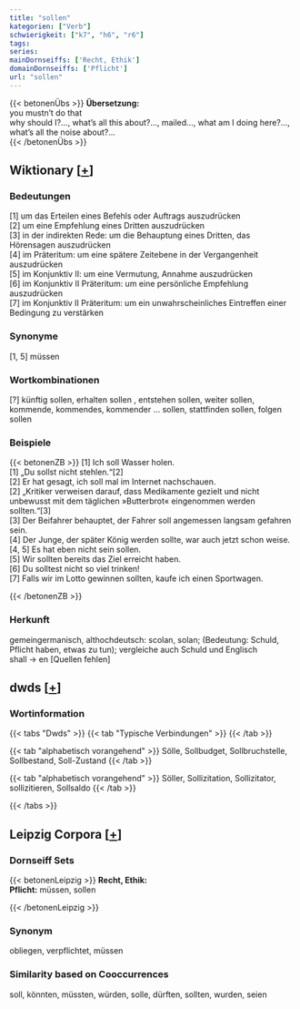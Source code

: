 ```yaml
---
title: "sollen"
kategorien: ["Verb"]
schwierigkeit: ["k7", "h6", "r6"]
tags:
series:
mainDornseiffs: ['Recht, Ethik']
domainDornseiffs: ['Pflicht']
url: "sollen"
---
```


{{< betonenÜbs >}}
**Übersetzung:**  
you mustn’t do that  
why should I?..., what’s all this about?..., mailed..., what am I doing here?..., what’s all the noise about?...  
{{< /betonenÜbs >}}

## Wiktionary [[+](https://de.wiktionary.org/wiki/sollen)]

### Bedeutungen
[1] um das Erteilen eines Befehls oder Auftrags auszudrücken  
[2] um eine Empfehlung eines Dritten auszudrücken  
[3] in der indirekten Rede: um die Behauptung eines Dritten, das Hörensagen auszudrücken  
[4] im Präteritum: um eine spätere Zeitebene in der Vergangenheit auszudrücken  
[5] im Konjunktiv II: um eine Vermutung, Annahme auszudrücken  
[6] im Konjunktiv II Präteritum: um eine persönliche Empfehlung auszudrücken  
[7] im Konjunktiv II Präteritum: um ein unwahrscheinliches Eintreffen einer Bedingung zu verstärken  

### Synonyme
[1, 5] müssen  

### Wortkombinationen
[?] künftig sollen, erhalten sollen , entstehen sollen, weiter sollen, kommende, kommendes, kommender … sollen, stattfinden sollen, folgen sollen  

### Beispiele
{{< betonenZB >}}
[1] Ich soll Wasser holen.  
[1] „Du sollst nicht stehlen.“[2]  
[2] Er hat gesagt, ich soll mal im Internet nachschauen.  
[2] „Kritiker verweisen darauf, dass Medikamente gezielt und nicht unbewusst mit dem täglichen »Butterbrot« eingenommen werden sollten.“[3]  
[3] Der Beifahrer behauptet, der Fahrer soll angemessen langsam gefahren sein.  
[4] Der Junge, der später König werden sollte, war auch jetzt schon weise.  
[4, 5] Es hat eben nicht sein sollen.  
[5] Wir sollten bereits das Ziel erreicht haben.  
[6] Du solltest nicht so viel trinken!  
[7] Falls wir im Lotto gewinnen sollten, kaufe ich einen Sportwagen.  

{{< /betonenZB >}}
### Herkunft
gemeingermanisch, althochdeutsch: scolan, solan; (Bedeutung: Schuld, Pflicht haben, etwas zu tun); vergleiche auch Schuld und Englisch shall → en [Quellen fehlen]  



## dwds [[+](https://www.dwds.de/wb/sollen)]

### Wortinformation
{{< tabs "Dwds" >}}
{{< tab "Typische Verbindungen" >}}
{{< /tab >}}

{{< tab "alphabetisch vorangehend" >}}
Sölle, Sollbudget, Sollbruchstelle, Sollbestand, Soll-Zustand
{{< /tab >}}

{{< tab "alphabetisch vorangehend" >}}
Söller, Sollizitation, Sollizitator, sollizitieren, Sollsaldo
{{< /tab >}}

{{< /tabs >}}

## Leipzig Corpora [[+](https://corpora.uni-leipzig.de/en/res?word=sollen&corpusId=deu_newscrawl-public_2018)]

### Dornseiff Sets
{{< betonenLeipzig >}}
**Recht, Ethik:**  
**Pflicht:** müssen, sollen  

{{< /betonenLeipzig >}}

### Synonym
obliegen, verpflichtet, müssen


### Similarity based on Cooccurrences
soll, könnten, müssten, würden, solle, dürften, sollten, wurden, seien

